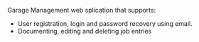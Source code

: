 Garage Management web splication that supports:
- User registration, login and password recovery using email.
- Documenting, editing and deleting job entries
